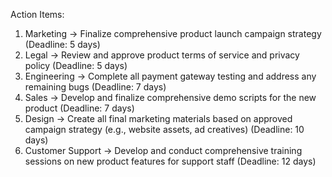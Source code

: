 Action Items:
1.  Marketing → Finalize comprehensive product launch campaign strategy (Deadline: 5 days)
2.  Legal → Review and approve product terms of service and privacy policy (Deadline: 5 days)
3.  Engineering → Complete all payment gateway testing and address any remaining bugs (Deadline: 7 days)
4.  Sales → Develop and finalize comprehensive demo scripts for the new product (Deadline: 7 days)
5.  Design → Create all final marketing materials based on approved campaign strategy (e.g., website assets, ad creatives) (Deadline: 10 days)
6.  Customer Support → Develop and conduct comprehensive training sessions on new product features for support staff (Deadline: 12 days)